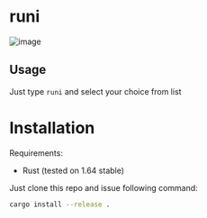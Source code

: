 # runi

![image](https://user-images.githubusercontent.com/14338722/192661296-cb4e3012-7207-4ea3-b6db-595b0f2a917d.png)

## Usage

Just type `runi` and select your choice from list

# Installation

Requirements:

* Rust (tested on 1.64 stable)

Just clone this repo and issue following command:

```sh
cargo install --release .
```

